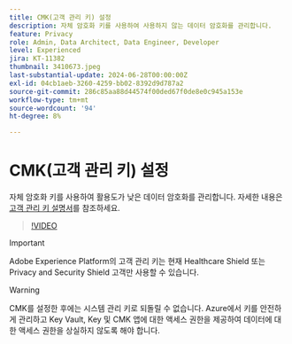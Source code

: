 ```yaml
---
title: CMK(고객 관리 키) 설정
description: 자체 암호화 키를 사용하여 사용하지 않는 데이터 암호화를 관리합니다.
feature: Privacy
role: Admin, Data Architect, Data Engineer, Developer
level: Experienced
jira: KT-11382
thumbnail: 3410673.jpeg
last-substantial-update: 2024-06-28T00:00:00Z
exl-id: 04cb1aeb-3260-4259-bb02-8392d9d787a2
source-git-commit: 286c85aa88d44574f00ded67f0de8e0c945a153e
workflow-type: tm+mt
source-wordcount: '94'
ht-degree: 8%

---
```


# CMK(고객 관리 키) 설정

자체 암호화 키를 사용하여 활용도가 낮은 데이터 암호화를 관리합니다. 자세한 내용은 [고객 관리 키 설명서](https://experienceleague.adobe.com/docs/experience-platform/landing/governance-privacy-security/customer-managed-keys.html?lang=ko)를 참조하세요.

>[!VIDEO](https://video.tv.adobe.com/v/3410673/?learn=on&enablevpops)

>[!IMPORTANT]
>
> Adobe Experience Platform의 고객 관리 키는 현재 Healthcare Shield 또는 Privacy and Security Shield 고객만 사용할 수 있습니다.

>[!WARNING]
>
>CMK를 설정한 후에는 시스템 관리 키로 되돌릴 수 없습니다. Azure에서 키를 안전하게 관리하고 Key Vault, Key 및 CMK 앱에 대한 액세스 권한을 제공하여 데이터에 대한 액세스 권한을 상실하지 않도록 해야 합니다.
